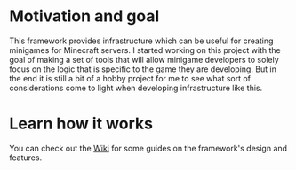 # Motivation and goal
This framework provides infrastructure which can be useful for creating minigames for Minecraft servers.
I started working on this project with the goal of making a set of tools that will allow minigame developers to solely focus on the logic that is specific to the game they are developing.
But in the end it is still a bit of a hobby project for me to see what sort of considerations come to light when developing infrastructure like this.

# Learn how it works
You can check out the [Wiki](https://github.com/mndg1/game-framework/wiki) for some guides on the framework's design and features.
